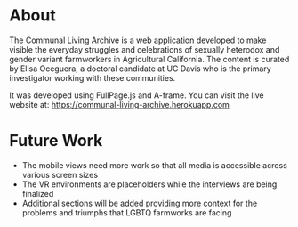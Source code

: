 # About
The Communal Living Archive is a web application developed to make visible the everyday struggles and celebrations of sexually heterodox and gender variant farmworkers in Agricultural California. The content is curated by Elisa Oceguera, a doctoral candidate at UC Davis who is the primary investigator working with these communities. 

It was developed using FullPage.js and A-frame. You can visit the live website at: https://communal-living-archive.herokuapp.com

# Future Work
- The mobile views need more work so that all media is accessible across various screen sizes
- The VR environments are placeholders while the interviews are being finalized
- Additional sections will be added providing more context for the problems and triumphs that LGBTQ farmworks are facing

